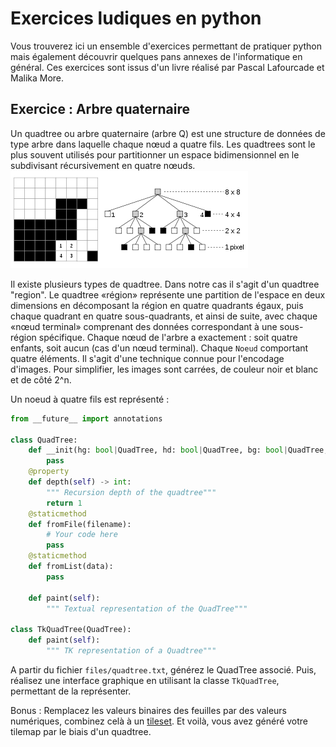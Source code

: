 # Exercices ludiques en python

Vous trouverez ici un ensemble d'exercices permettant de pratiquer python mais également découvrir quelques pans annexes de l'informatique en général.
Ces exercices sont issus d'un livre réalisé par Pascal Lafourcade et Malika More.

## Exercice : Arbre quaternaire
Un quadtree ou arbre quaternaire (arbre Q) est une structure de données de type arbre dans laquelle chaque nœud a quatre fils. Les quadtrees sont le plus souvent utilisés pour partitionner un espace bidimensionnel en le subdivisant récursivement en quatre nœuds. 
![img.png](files/quadtree.png)

Il existe plusieurs types de quadtree. Dans notre cas il s'agit d'un quadtree "region".
Le quadtree «région» représente une partition de l'espace en deux dimensions en décomposant la région en quatre quadrants égaux, puis chaque quadrant en quatre sous-quadrants, et ainsi de suite, avec chaque «nœud terminal» comprenant des données correspondant à une sous-région spécifique. Chaque nœud de l'arbre a exactement : soit quatre enfants, soit aucun (cas d'un nœud terminal).
Chaque `Noeud` comportant quatre éléments. Il s'agit d'une technique connue pour l'encodage d'images.  Pour simplifier, les images sont carrées, de couleur noir et blanc 
et de côté 2^n.

Un noeud à quatre fils est représenté : 
```python
from __future__ import annotations

class QuadTree:
    def __init(hg: bool|QuadTree, hd: bool|QuadTree, bg: bool|QuadTree, bd: bool|QuadTree):
        pass
    @property
    def depth(self) -> int:
        """ Recursion depth of the quadtree"""
        return 1
    @staticmethod
    def fromFile(filename):
        # Your code here
        pass
    @staticmethod
    def fromList(data):
        pass 
    
    def paint(self):
        """ Textual representation of the QuadTree"""

class TkQuadTree(QuadTree):
    def paint(self):
        """ TK representation of a Quadtree"""
```

A partir du fichier `files/quadtree.txt`, générez le QuadTree associé. 
Puis, réalisez une interface graphique en utilisant la classe `TkQuadTree`, permettant de la représenter. 

Bonus : 
Remplacez les valeurs binaires des feuilles par des valeurs numériques, combinez celà à un [tileset](https://docs.godotengine.org/en/stable/_images/using_tilesets_kenney_abstract_platformer_tile_sheet.webp). 
Et voilà, vous avez généré votre tilemap par le biais d'un quadtree.
